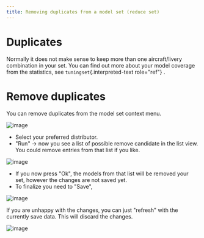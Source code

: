 ```yaml
---
title: Removing duplicates from a model set (reduce set)
---
```


Duplicates
==========

Normally it does not make sense to keep more than one aircraft/livery
combination in your set. You can find out more about your model coverage
from the statistics, see `tuningset`{.interpreted-text role="ref"} .

Remove duplicates
=================

You can remove duplicates from the model set context menu.

![image](http://img.swift-project.org/removeduplicates.png)

-   Select your preferred distributor.
-   \"Run\" -\> now you see a list of possible remove candidate in the
    list view. You could remove entries from that list if you like.

![image](http://img.swift-project.org/candidates.png)

-   If you now press \"Ok\", the models from that list will be removed
    your set, however the changes are not saved yet.
-   To finalize you need to \"Save\",

![image](http://img.swift-project.org/savebutton.png)

If you are unhappy with the changes, you can just \"refresh\" with the
currently save data. This will discard the changes.

![image](http://img.swift-project.org/refresh.png)
